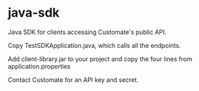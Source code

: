 # java-sdk
Java SDK for clients accessing Customate's public API.

Copy TestSDKApplication.java, which calls all the endpoints.

Add client-library.jar to your project and copy the four lines from application.properties

Contact Customate for an API key and secret.
